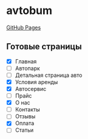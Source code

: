 # avtobum

[GitHub Pages](https://alexsab.github.io/avtobum/index.html)

## Готовые страницы
- [x] Главная
- [ ] Автопарк
- [ ] Детальная страница авто
- [x] Условия аренды
- [x] Автосервис
- [ ] Прайс
- [x] О нас
- [ ] Контакты
- [ ] Отзывы
- [x] Оплата
- [ ] Статьи